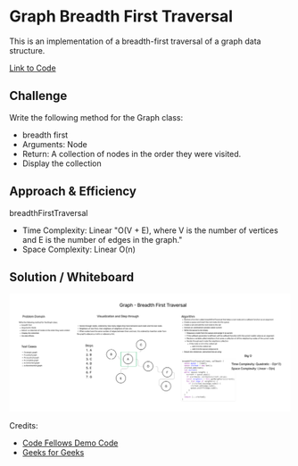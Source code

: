 # Graph Breadth First Traversal

This is an implementation of a breadth-first traversal of a graph data structure.

[Link to Code](index.js)

## Challenge

Write the following method for the Graph class:

- breadth first
- Arguments: Node
- Return: A collection of nodes in the order they were visited.
- Display the collection

## Approach & Efficiency

breadthFirstTraversal

- Time Complexity: Linear "O(V + E), where V is the number of vertices and E is the number of edges in the graph."
- Space Complexity: Linear O(n)

## Solution / Whiteboard

![Breadth First Traversal](code-challenge-36.png)

Credits:

- [Code Fellows Demo Code](https://github.com/codefellows/seattle-code-javascript-401d48/blob/main/class-35/inclass-demo/index.js)
- [Geeks for Geeks](https://www.geeksforgeeks.org/breadth-first-search-or-bfs-for-a-graph/)
